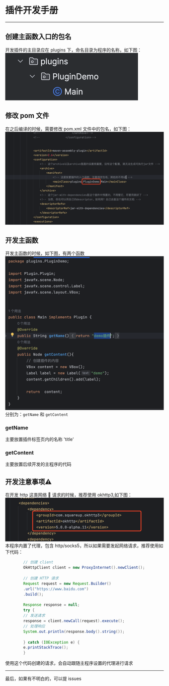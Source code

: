 # 插件开发手册  
  
---   

## 创建主函数入口的包名
开发插件的主目录应在 plugins 下，命名目录为程序的名称，如下图：
<img src="img/1.png">  

## 修改 pom 文件
在之后编译的时候，需要修改 pom.xml 文件中的包名，如下图：
<img src="img/2.png">  

## 开发主函数
开发主函数的时候，如下图，有两个函数
<img src="img/3.png"> 
分别为：`getName` 和 `getContent`
### getName
主要放置插件标签页内的名称 'title' 
### getContent
主要放置后续开发的主程序的代码

## 开发注意事项⚠️
在开发 http 这类网络 🛜 请求的时候，推荐使用 okhttp3,如下图：
<img src="img/4.png">
本程序内置了代理，包含 http/socks5，所以如果需要发起网络请求，推荐使用如下代码：
```java
        // 创建 client 
        OkHttpClient client = new ProxyInternet().newClient();

        // 创建 HTTP 请求
        Request request = new Request.Builder()
        .url("https://www.baidu.com")
        .build();

        Response response = null;
        try {
        // 发送请求
        response = client.newCall(request).execute();
        // 处理响应
        System.out.println(response.body().string());

        } catch (IOException e) {
        e.printStackTrace();
        }
```
使用这个代码创建的请求，会自动跟随主程序设置的代理进行请求

--- 
最后，如果有不明白的，可以提 issues